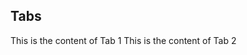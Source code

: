 ## Tabs

<Tabs id="my-tabs">
    <Tab label="Tab 1">
        This is the content of Tab 1
    </Tab>
    <Tab label="Tab 2">
        This is the content of Tab 2
    </Tab>
</Tabs>